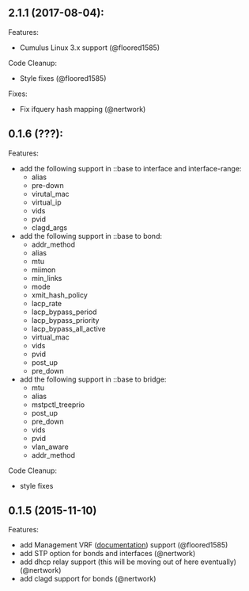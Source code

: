 ## 2.1.1 (2017-08-04):

Features:
  - Cumulus Linux 3.x support (@floored1585)

Code Cleanup:
  - Style fixes (@floored1585)

Fixes:
  - Fix ifquery hash mapping (@nertwork)

## 0.1.6 (???):

Features:
  - add the following support in ::base to interface and interface-range:
    - alias
    - pre-down
    - virutal_mac
    - virtual_ip
    - vids
    - pvid
    - clagd_args
  - add the following support in ::base to bond:
    - addr_method
    - alias
    - mtu
    - miimon
    - min_links
    - mode
    - xmit_hash_policy
    - lacp_rate
    - lacp_bypass_period
    - lacp_bypass_priority
    - lacp_bypass_all_active
    - virtual_mac
    - vids
    - pvid
    - post_up
    - pre_down
  - add the following support in ::base to bridge:
    - mtu
    - alias
    - mstpctl_treeprio
    - post_up
    - pre_down
    - vids
    - pvid
    - vlan_aware
    - addr_method

Code Cleanup:
  - style fixes

## 0.1.5 (2015-11-10)

Features:

  - add Management VRF ([documentation](http://docs.cumulusnetworks.com/display/DOCS/Management+VRF)) support (@floored1585)
  - add STP option for bonds and interfaces (@nertwork)
  - add dhcp relay support (this will be moving out of here eventually) (@nertwork)
  - add clagd support for bonds (@nertwork)
